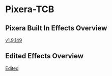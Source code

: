 # Pixera-TCB
## Pixera Built In Effects Overview
[v1.9.149](/Pixera/Shaders/v1.9.149/_effect_overview.md)
## Edited Effects Overview
[Edited](/Shaders/Pixera-Edited/_effect_overview.md)
